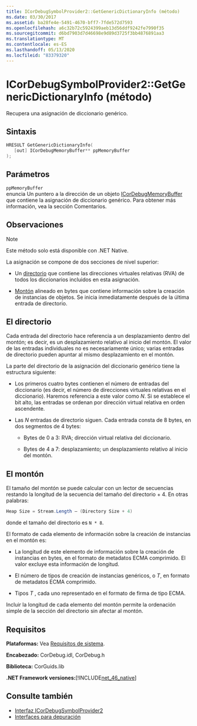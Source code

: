 ```yaml
---
title: ICorDebugSymbolProvider2::GetGenericDictionaryInfo (método)
ms.date: 03/30/2017
ms.assetid: ba28fe4e-5491-4670-bff7-7fde572d7593
ms.openlocfilehash: a6c32b72c5924399aeb13d56ddf9242fe7990f35
ms.sourcegitcommit: d6bd7903d7d46698e9d89d3725f3bb4876891aa3
ms.translationtype: MT
ms.contentlocale: es-ES
ms.lasthandoff: 05/13/2020
ms.locfileid: "83379320"
---
```

# <a name="icordebugsymbolprovider2getgenericdictionaryinfo-method"></a>ICorDebugSymbolProvider2::GetGenericDictionaryInfo (método)

Recupera una asignación de diccionario genérico.

## <a name="syntax"></a>Sintaxis

```cpp
HRESULT GetGenericDictionaryInfo(
   [out] ICorDebugMemoryBuffer** ppMemoryBuffer
);
```

## <a name="parameters"></a>Parámetros

`ppMemoryBuffer`\
enuncia Un puntero a la dirección de un objeto [ICorDebugMemoryBuffer](icordebugmemorybuffer-interface.md) que contiene la asignación de diccionario genérico. Para obtener más información, vea la sección Comentarios.

## <a name="remarks"></a>Observaciones

> [!NOTE]
> Este método solo está disponible con .NET Native.

La asignación se compone de dos secciones de nivel superior:

- Un [directorio](#Directory) que contiene las direcciones virtuales relativas (RVA) de todos los diccionarios incluidos en esta asignación.

- [Montón](#Heap) alineado en bytes que contiene información sobre la creación de instancias de objetos. Se inicia inmediatamente después de la última entrada de directorio.

<a name="Directory"></a>

## <a name="the-directory"></a>El directorio

Cada entrada del directorio hace referencia a un desplazamiento dentro del montón; es decir, es un desplazamiento relativo al inicio del montón. El valor de las entradas individuales no es necesariamente único; varias entradas de directorio pueden apuntar al mismo desplazamiento en el montón.

La parte del directorio de la asignación del diccionario genérico tiene la estructura siguiente:

- Los primeros cuatro bytes contienen el número de entradas del diccionario (es decir, el número de direcciones virtuales relativas en el diccionario). Haremos referencia a este valor como *N*. Si se establece el bit alto, las entradas se ordenan por dirección virtual relativa en orden ascendente.

- Las *N* entradas de directorio siguen. Cada entrada consta de 8 bytes, en dos segmentos de 4 bytes:

  - Bytes de 0 a 3: RVA; dirección virtual relativa del diccionario.

  - Bytes de 4 a 7: desplazamiento; un desplazamiento relativo al inicio del montón.

<a name="Heap"></a>

## <a name="the-heap"></a>El montón

El tamaño del montón se puede calcular con un lector de secuencias restando la longitud de la secuencia del tamaño del directorio + 4. En otras palabras:

```csharp
Heap Size = Stream.Length – (Directory Size + 4)
```

donde el tamaño del directorio es `N * 8`.

El formato de cada elemento de información sobre la creación de instancias en el montón es:

- La longitud de este elemento de información sobre la creación de instancias en bytes, en el formato de metadatos ECMA comprimido. El valor excluye esta información de longitud.

- El número de tipos de creación de instancias genéricos, o *T*, en formato de metadatos ECMA comprimido.

- Tipos *T* , cada uno representado en el formato de firma de tipo ECMA.

Incluir la longitud de cada elemento del montón permite la ordenación simple de la sección del directorio sin afectar al montón.

## <a name="requirements"></a>Requisitos

**Plataformas:** Vea [Requisitos de sistema](../../get-started/system-requirements.md).

**Encabezado:** CorDebug.idl, CorDebug.h

**Biblioteca:** CorGuids.lib

**.NET Framework versiones:**[!INCLUDE[net_46_native](../../../../includes/net-46-native-md.md)]

## <a name="see-also"></a>Consulte también

- [Interfaz ICorDebugSymbolProvider2](icordebugsymbolprovider2-interface.md)
- [Interfaces para depuración](debugging-interfaces.md)
